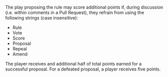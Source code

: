 The play proposing the rule may score additional points if, during discussion (i.e. within comments in a Pull Request), they refrain from using the following strings (case insensitive):

* Rule
* Vote
* Score
* Proposal
* Repeal
* Amend

The player receives and additional half of total points earned for a successful proposal. For a defeated proposal, a player receives five points. 
